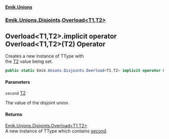 #### [Emik.Unions](index.md 'index')
### [Emik.Unions.Disjoints](Emik.Unions.Disjoints.md 'Emik.Unions.Disjoints').[Overload&lt;T1,T2&gt;](Overload_T1,T2_.md 'Emik.Unions.Disjoints.Overload<T1,T2>')

## Overload<T1,T2>.implicit operator Overload<T1,T2>(T2) Operator

Creates a new instance of TType with  
the [T2](Overload_T1,T2_.md#Emik.Unions.Disjoints.Overload_T1,T2_.T2 'Emik.Unions.Disjoints.Overload<T1,T2>.T2') value being set.

```csharp
public static Emik.Unions.Disjoints.Overload<T1,T2> implicit operator Overload<T1,T2>(T2 second);
```
#### Parameters

<a name='Emik.Unions.Disjoints.Overload_T1,T2_.op_ImplicitEmik.Unions.Disjoints.Overload_T1,T2_(T2).second'></a>

`second` [T2](Overload_T1,T2_.md#Emik.Unions.Disjoints.Overload_T1,T2_.T2 'Emik.Unions.Disjoints.Overload<T1,T2>.T2')

The value of the disjoint union.

#### Returns
[Emik.Unions.Disjoints.Overload&lt;](Overload_T1,T2_.md 'Emik.Unions.Disjoints.Overload<T1,T2>')[T1](Overload_T1,T2_.md#Emik.Unions.Disjoints.Overload_T1,T2_.T1 'Emik.Unions.Disjoints.Overload<T1,T2>.T1')[,](Overload_T1,T2_.md 'Emik.Unions.Disjoints.Overload<T1,T2>')[T2](Overload_T1,T2_.md#Emik.Unions.Disjoints.Overload_T1,T2_.T2 'Emik.Unions.Disjoints.Overload<T1,T2>.T2')[&gt;](Overload_T1,T2_.md 'Emik.Unions.Disjoints.Overload<T1,T2>')  
A new instance of TType which contains [second](Overload_T1,T2_.op_Implicit.Y4diFq+BmarRPyDzYjV+QA.md#Emik.Unions.Disjoints.Overload_T1,T2_.op_ImplicitEmik.Unions.Disjoints.Overload_T1,T2_(T2).second 'Emik.Unions.Disjoints.Overload<T1,T2>.op_Implicit Emik.Unions.Disjoints.Overload<T1,T2>(T2).second').